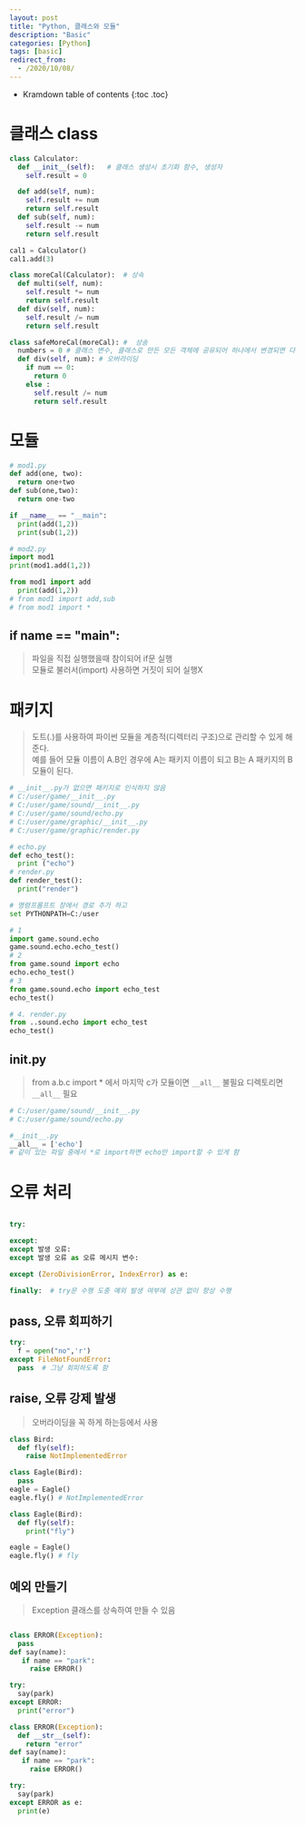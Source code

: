 ```yaml
---
layout: post
title: "Python, 클래스와 모듈"
description: "Basic"
categories: [Python]
tags: [basic]
redirect_from:
  - /2020/10/08/
---
```


* Kramdown table of contents
{:toc .toc}

# 클래스 class

~~~ python
class Calculator:
  def __init__(self):   # 클래스 생성시 초기화 함수, 생성자
    self.result = 0

  def add(self, num):
    self.result += num
    return self.result
  def sub(self, num):
    self.result -= num
    return self.result

cal1 = Calculator()
cal1.add(3)

class moreCal(Calculator):  # 상속
  def multi(self, num):
    self.result *= num
    return self.result
  def div(self, num):
    self.result /= num
    return self.result

class safeMoreCal(moreCal): #  상송
  numbers = 0 # 클래스 변수, 클래스로 만든 모든 객체에 공유되어 하나에서 변경되면 다같이 변경됨
  def div(self, num): # 오버라이딩
    if num == 0: 
      return 0
    else :
      self.result /= num
      return self.result

~~~

# 모듈

~~~ python
# mod1.py
def add(one, two):
  return one+two
def sub(one,two):
  return one-two

if __name__ == "__main":
  print(add(1,2))
  print(sub(1,2))

# mod2.py
import mod1
print(mod1.add(1,2))

from mod1 import add
  print(add(1,2))
# from mod1 import add,sub
# from mod1 import * 
~~~

## if __name__ == "__main__":
> 파일을 직접 실행했을때 참이되어 if문 실행    
> 모듈로 불러서(import) 사용하면 거짓이 되어 실행X    

# 패키지
> 도트(.)를 사용하여 파이썬 모듈을 계층적(디렉터리 구조)으로 관리할 수 있게 해준다.    
> 예를 들어 모듈 이름이 A.B인 경우에 A는 패키지 이름이 되고 B는 A 패키지의 B모듈이 된다.

~~~ python
# __init__.py가 없으면 패키지로 인식하지 않음
# C:/user/game/__init__.py    
# C:/user/game/sound/__init__.py
# C:/user/game/sound/echo.py
# C:/user/game/graphic/__init__.py
# C:/user/game/graphic/render.py

# echo.py
def echo_test():
  print ("echo")
# render.py
def render_test():
  print("render")

# 명령프롬프트 창에서 경로 추가 하고
set PYTHONPATH=C:/user

# 1
import game.sound.echo
game.sound.echo.echo_test()
# 2
from game.sound import echo
echo.echo_test()
# 3
from game.sound.echo import echo_test
echo_test()

# 4. render.py
from ..sound.echo import echo_test
echo_test()

~~~

## __init__.py
> from a.b.c import * 에서 마지막 c가 모듈이면 `__all__` 불필요
> 디렉토리면 `__all__` 필요
~~~ python
# C:/user/game/sound/__init__.py 
# C:/user/game/sound/echo.py

#__init__.py
__all__ = ['echo']
# 같이 있는 파일 중에서 *로 import하면 echo만 import할 수 있게 함

~~~

# 오류 처리
~~~ python

try:

except:
except 발생 오류:
except 발생 오류 as 오류 메시지 변수:

except (ZeroDivisionError, IndexError) as e:

finally:  # try문 수행 도중 예외 발생 여부에 상관 없이 항상 수행

~~~

## pass, 오류 회피하기
~~~ python
try:
  f = open("no",'r')
except FileNotFoundError:
  pass  # 그냥 회피하도록 함
~~~

## raise, 오류 강제 발생
> 오버라이딩을 꼭 하게 하는등에서 사용

~~~ python
class Bird:
  def fly(self):
    raise NotImplementedError

class Eagle(Bird):
  pass
eagle = Eagle()
eagle.fly() # NotImplementedError

class Eagle(Bird):
  def fly(self):
    print("fly")

eagle = Eagle()
eagle.fly() # fly

~~~

## 예외 만들기
> Exception 클래스를 상속하여 만들 수 있음

~~~ python

class ERROR(Exception):
  pass
def say(name):
   if name == "park":
     raise ERROR()

try:
  say(park)
except ERROR:
  print("error")

class ERROR(Exception):
  def __str__(self):
    return "error"
def say(name):
   if name == "park":
     raise ERROR()

try:
  say(park)
except ERROR as e:
  print(e)



~~~

